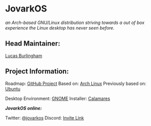 # JovarkOS 
_an Arch-based GNU/Linux distribution striving towards a out of box experience the Linux desktop has never seen before._

## Head Maintainer:
[Lucas Burlingham](https://github.com/lucasburlingham)

## Project Information: 

Roadmap: [GitHub Project](https://github.com/orgs/JovarkOS/projects/1)
Based on: [Arch Linux](https://archlinux.org/)
Previously based on: [Ubuntu](https://ubuntu.com/)

Desktop Environment: [GNOME](https://www.gnome.org/)
Installer: [Calamares](https://calamares.io/)


_**JovarkOS online:**_

Twitter: [@jovarkos](https://twitter.com/jovarkos)
Discord: [Invite Link](https://discord.gg/8jabsmuyU3)
